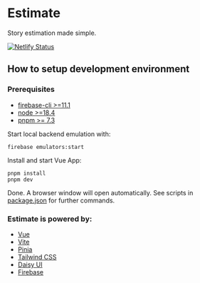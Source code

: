 # Estimate
Story estimation made simple.

[![Netlify Status](https://api.netlify.com/api/v1/badges/314752a8-7663-4ba7-8782-b646d6a439d6/deploy-status)](https://app.netlify.com/sites/esti/deploys)

## How to setup development environment
### Prerequisites
- [firebase-cli >=11.1](https://firebase.google.com/docs/cli) 
- [node >=18.4](https://nodejs.org/en/)
- [pnpm >= 7.3](https://pnpm.io/installation)

Start local backend emulation with:
```
firebase emulators:start
```
Install and start Vue App:
```
pnpm install
pnpm dev
```
Done. A browser window will open automatically. See scripts in [package.json](package.json) for further commands.
### Estimate is powered by: 
- [Vue](https://vuejs.org/)
- [Vite](https://vitejs.dev/)
- [Pinia](https://pinia.vuejs.org/)
- [Tailwind CSS](https://tailwindcss.com/)
- [Daisy UI](https://daisyui.com/)
- [Firebase](https://firebase.google.com/)

